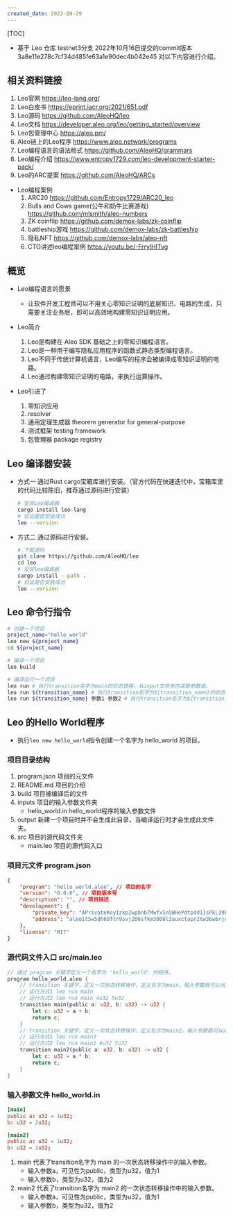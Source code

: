 ```yaml
---
created_date: 2022-09-29
---
```


[TOC]

- 基于 Leo 仓库 testnet3分支 2022年10月16日提交的commit版本 3a8e11e278c7cf34d485fe63a1e90dec4b042e45 对以下内容进行介绍。

## 相关资料链接

1. Leo官网 https://leo-lang.org/
2. Leo白皮书 https://eprint.iacr.org/2021/651.pdf
3. Leo源码 https://github.com/AleoHQ/leo
4. Leo文档 https://developer.aleo.org/leo/getting_started/overview
5. Leo包管理中心 https://aleo.pm/
6. Aleo链上的Leo程序 https://www.aleo.network/programs
7. Leo编程语言的语法格式 https://github.com/AleoHQ/grammars
8. Leo编程介绍 https://www.entropy1729.com/leo-development-starter-pack/
9. Leo的ARC提案 https://github.com/AleoHQ/ARCs

- Leo编程案例
  1. ARC20 https://github.com/Entropy1729/ARC20_leo
  2. Bulls and Cows game(公牛和奶牛比赛游戏) https://github.com/mlsmith/aleo-numbers
  3. ZK coinflip https://github.com/demox-labs/zk-coinflip
  4. battleship游戏 https://github.com/demox-labs/zk-battleship
  5. 隐私NFT https://github.com/demox-labs/aleo-nft
  6. CTO讲述leo编程案例 https://youtu.be/-FrrylHITvg

## 概览

- Leo编程语言的愿景

  - 让软件开发工程师可以不用关心零知识证明的底层知识、电路的生成，只需要关注业务层，即可以高效地构建零知识证明应用。

- Leo简介

  1. Leo是构建在 Aleo SDK 基础之上的零知识编程语言。
  2. Leo是一种用于编写隐私应用程序的函数式静态类型编程语言。
  3. Leo不同于传统计算机语言，Leo编写的程序会被编译成零知识证明的电路。
  4. Leo通过构建零知识证明的电路，来执行运算操作。

- Leo引进了

  1. 零知识应用
  2. resolver
  3. 通用定理生成器 theorem generator for general-purpose
  4. 测试框架 testing framework
  5. 包管理器 package registry

## Leo 编译器安装

- 方式一 通过Rust cargo宝箱库进行安装。（官方代码在快速迭代中，宝箱库里的代码比较陈旧，推荐通过源码进行安装）

  ```bash
  # 安装Leo编译器
  cargo install leo-lang
  # 验证是否安装成功
  leo --version
  ```

- 方式二 通过源码进行安装。

  ```bash
  # 下载源码
  git clone https://github.com/AleoHQ/leo
  cd leo
  # 安装leo编译器
  cargo install --path .
  # 验证是否安装成功
  leo --version
  ```

## Leo 命令行指令

```bash
# 创建一个项目
project_name="hello_world"
leo new ${project_name}
cd ${project_name}

# 编译一个项目
leo build

# 编译运行一个项目
leo run # 执行transition名字为main的状态转移，从input文件夹内读取参数值。
leo run ${transition_name} # 执行transition名字为${transition_name}的状态转移，从input文件夹内读取参数值。
leo run ${transition_name} 参数1 参数2 # 执行transition名字为${transition_name}的状态转移，从命令行读取参数值。
```

## Leo 的Hello World程序

- 执行`leo new hello_world`指令创建一个名字为 hello_world 的项目。

### 项目目录结构

1. program.json 项目的元文件
2. README.md 项目的介绍
3. build 项目被编译后的文件
4. inputs 项目的输入参数文件夹
   - hello_world.in hello_world程序的输入参数文件
5. output 新建一个项目时并不会生成此目录，当编译运行时才会生成此文件夹。
6. src 项目的源代码文件夹
   - main.leo 项目的源代码入口

### 项目元文件 program.json

```json
{
    "program": "hello_world.aleo", // 项目的名字
    "version": "0.0.0", // 项目版本号
    "description": "", // 项目描述
    "development": {
        "private_key": "APrivateKey1zkp2wpbnb7MwfxSn5WHePdtpdd11sPkL39BTHxCZveyiLPK", // 用于运行程序，执行签名的账户私钥
        "address": "aleo1t5w5dh60ftr9svj206sfkm3008l3auxctapr2tw36w6rjd5n2uxqfxv7tt" // 用于运行程序，的账户地址
    },
    "license": "MIT"
}
```

### 源代码文件入口 src/main.leo

```rs
// 通过 program 关键字定义一个名字为 'hello_world' 的程序。
program hello_world.aleo {
    // transition 关键字，定义一次状态转移操作，定义名字为main。输入参数既可以从 inputs/hello_world.in 里读取，也可以在运行时从命令行里传入。
    // 运行方式1 leo run main
    // 运行方式2 leo run main 4u32 5u32
    transition main(public a: u32, b: u32) -> u32 {
        let c: u32 = a + b;
        return c;
    }
    // transition 关键字，定义一次状态转移操作，定义名字为main2。输入参数既可以从 inputs/hello_world.in 里读取，也可以在运行时从命令行里传入。
    // 运行方式1 leo run main2
    // 运行方式2 leo run main2 4u32 5u32
    transition main2(public a: u32, b: u32) -> u32 {
        let c: u32 = a * b;
        return c;
    }
}
```

### 输入参数文件 hello_world.in

```toml
[main]
public a: u32 = 1u32;
b: u32 = 2u32;

[main2]
public a: u32 = 1u32;
b: u32 = 2u32;
```

1. main 代表了transition名字为 main 的一次状态转移操作中的输入参数。
   - 输入参数a，可见性为public，类型为u32，值为1
   - 输入参数b，类型为u32，值为2
2. main2 代表了transition名字为 main2 的一次状态转移操作中的输入参数。
   - 输入参数a，可见性为public，类型为u32，值为1
   - 输入参数b，类型为u32，值为2
